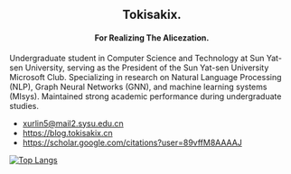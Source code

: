 <h2 align="center"> Tokisakix. </h2>

<h4 align="center"> For Realizing The Alicezation. </h4>

Undergraduate student in Computer Science and Technology at Sun Yat-sen University, serving as the President of the Sun Yat-sen University Microsoft Club. Specializing in research on Natural Language Processing (NLP), Graph Neural Networks (GNN), and machine learning systems (Mlsys). Maintained strong academic performance during undergraduate studies.

- xurlin5@mail2.sysu.edu.cn
- https://blog.tokisakix.cn
- https://scholar.google.com/citations?user=89vffM8AAAAJ

[![Top Langs](https://github-readme-stats.vercel.app/api/top-langs/?username=Tokisakix&layout=donut)](https://github.com/anuraghazra/github-readme-stats)
